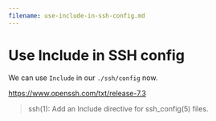 ```yaml
---
filename: use-include-in-ssh-config.md
---
```


# Use Include in SSH config

We can use `Include` in our `./ssh/config` now.

https://www.openssh.com/txt/release-7.3

> ssh(1): Add an Include directive for ssh_config(5) files.
